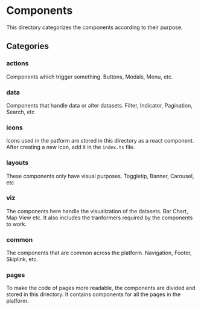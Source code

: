 # Components

This directory categorizes the components according to their purpose.

## Categories

### actions 
Components which trigger something. Buttons, Modals, Menu, etc.

### data
Components that handle data or alter datasets. Filter, Indicator, Pagination, Search, etc

### icons
Icons used in the patform are stored in this directory as a react component. After creating a new icon, add it in the `index.ts` file.

### layouts 
These components only have visual purposes. Toggletip, Banner, Carousel, etc

### viz
The components here handle the visualization of the datasets. Bar Chart, Map View etc. It also includes the tranformers required by the components to work.

### common
The components that are common across the platform. Navigation, Footer, Skiplink, etc.

### pages
To make the code of pages more readable, the components are divided and stored in this directory. It contains components for all the pages in the platform.